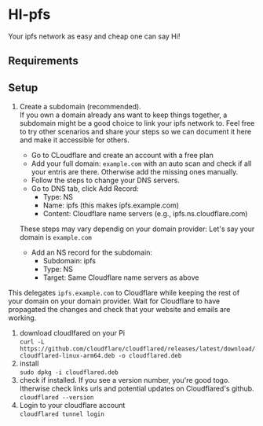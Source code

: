 # HI-pfs
Your ipfs network as easy and cheap one can say Hi!

## Requirements


## Setup
1. Create a subdomain (recommended).\
    If you own a domain already ans want to keep things together, a subdomain might be a good choice to link your ipfs network to. Feel free to try other scenarios and share your steps so we can document it here and make it accessible for others.
    - Go to CLoudflare and create an account with a free plan
    - Add your full domain: `example.com` with an auto scan and check if all your entris are there. Otherwise add the missing ones manually.
    - Follow the steps to change your DNS servers.
    - Go to DNS tab, click Add Record:
      - Type: NS
      - Name: ipfs (this makes ipfs.example.com)
      - Content: Cloudflare name servers (e.g., ipfs.ns.cloudflare.com)

   These steps may vary dependig on your domain provider:
   Let's say your domain is `example.com`
   - Add an NS record for the subdomain:
      - Subdomain: ipfs
      - Type: NS
      - Target: Same Cloudflare name servers as above

This delegates `ipfs.example.com` to Cloudflare while keeping the rest of your domain on your domain provider.
Wait for Cloudflare to have propagated the changes and check that your website and emails are working.




1. download cloudlfared on your Pi\
  `curl -L https://github.com/cloudflare/cloudflared/releases/latest/download/cloudflared-linux-arm64.deb -o cloudflared.deb`
2. install\
  `sudo dpkg -i cloudflared.deb`
3. check if installed. If you see a version number, you're good togo. Itherwise check links urls and potential updates on Cloudflared's github.\
  `cloudflared --version`
4. Login to your cloudflare account\
   `cloudflared tunnel login`


